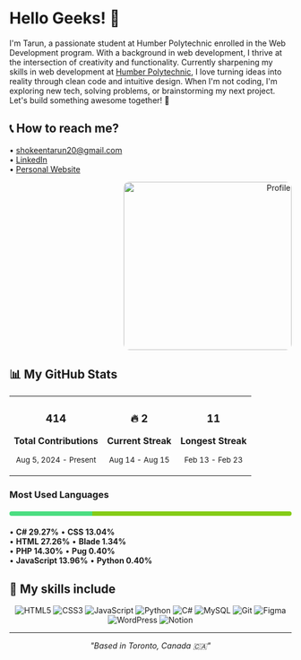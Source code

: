 # Hello Geeks! 👋

I'm Tarun, a passionate student at Humber Polytechnic enrolled in the Web Development program. With a background in web development, I thrive at the intersection of creativity and functionality. Currently sharpening my skills in web development at [Humber Polytechnic](https://humber.ca/), I love turning ideas into reality through clean code and intuitive design. When I'm not coding, I'm exploring new tech, solving problems, or brainstorming my next project. Let's build something awesome together! 🚀

## 📞 How to reach me?

• [shokeentarun20@gmail.com](mailto:shokeentarun20@gmail.com)  
• [LinkedIn](https://www.linkedin.com/in/shokeentarun20)  
• [Personal Website](https://shokeendev.my.canva.site/)  

<div align="right">
<img src="https://via.placeholder.com/300x200/2d3748/ffffff?text=Your+Photo+Here" alt="Profile" width="300" style="border-radius: 10px;">
</div>

## 📊 My GitHub Stats

<div align="center">
<table>
<tr>
<td align="center">
<h3>414</h3>
<p><strong>Total Contributions</strong></p>
<p><small>Aug 5, 2024 - Present</small></p>
</td>
<td align="center">
<h3>🔥 2</h3>
<p><strong>Current Streak</strong></p>
<p><small>Aug 14 - Aug 15</small></p>
</td>
<td align="center">
<h3>11</h3>
<p><strong>Longest Streak</strong></p>
<p><small>Feb 13 - Feb 23</small></p>
</td>
</tr>
</table>
</div>

### Most Used Languages

<div style="display: flex; align-items: center; margin: 20px 0;">
<div style="background: linear-gradient(to right, #4ade80 29.27%, #ef4444 27.26%, #3b82f6 14.30%, #eab308 13.96%, #8b5cf6 13.04%, #06b6d4 0.40%, #10b981 1.34%, #84cc16 0.40%); height: 8px; width: 100%; border-radius: 4px;"></div>
</div>

• **C# 29.27%** • **CSS 13.04%**  
• **HTML 27.26%** • **Blade 1.34%**  
• **PHP 14.30%** • **Pug 0.40%**  
• **JavaScript 13.96%** • **Python 0.40%**  

## 🧠 My skills include

<div align="center">

![HTML5](https://img.shields.io/badge/html5-%23E34F26.svg?style=for-the-badge&logo=html5&logoColor=white)
![CSS3](https://img.shields.io/badge/css3-%231572B6.svg?style=for-the-badge&logo=css3&logoColor=white)
![JavaScript](https://img.shields.io/badge/javascript-%23323330.svg?style=for-the-badge&logo=javascript&logoColor=%23F7DF1E)
![Python](https://img.shields.io/badge/python-3670A0?style=for-the-badge&logo=python&logoColor=ffdd54)
![C#](https://img.shields.io/badge/c%23-%23239120.svg?style=for-the-badge&logo=c-sharp&logoColor=white)
![MySQL](https://img.shields.io/badge/mysql-%2300f.svg?style=for-the-badge&logo=mysql&logoColor=white)
![Git](https://img.shields.io/badge/git-%23F05033.svg?style=for-the-badge&logo=git&logoColor=white)
![Figma](https://img.shields.io/badge/figma-%23F24E1E.svg?style=for-the-badge&logo=figma&logoColor=white)
![WordPress](https://img.shields.io/badge/WordPress-%23117AC9.svg?style=for-the-badge&logo=WordPress&logoColor=white)
![Notion](https://img.shields.io/badge/Notion-%23000000.svg?style=for-the-badge&logo=notion&logoColor=white)

</div>

---

<div align="center">
<em>"Based in Toronto, Canada 🇨🇦"</em>
</div>
